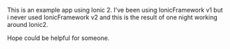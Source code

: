 This is an example app using Ionic 2.
I've been using IonicFramework v1 but i never used IonicFramework v2 and this is the result
of one night working around Ionic2.

Hope could be helpful for someone.
